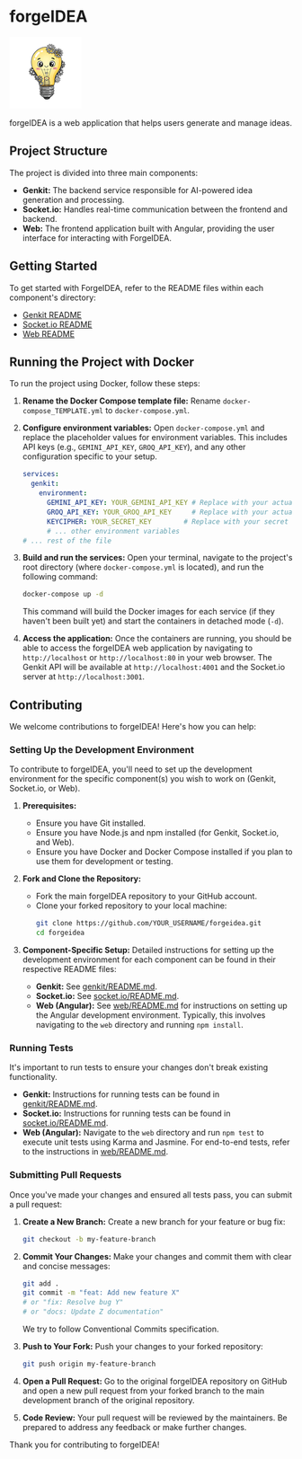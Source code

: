 # forgeIDEA
![forgeIDEA icon](web/src/static-assets/icons/icon-128x128.png)

forgeIDEA is a web application that helps users generate and manage ideas.

## Project Structure

The project is divided into three main components:

- **Genkit:** The backend service responsible for AI-powered idea generation and processing.
- **Socket.io:** Handles real-time communication between the frontend and backend.
- **Web:** The frontend application built with Angular, providing the user interface for interacting with ForgeIDEA.

## Getting Started

To get started with ForgeIDEA, refer to the README files within each component's directory:

- [Genkit README](./genkit/README.md)
- [Socket.io README](./socket.io/README.md)
- [Web README](./web/README.md)

## Running the Project with Docker

To run the project using Docker, follow these steps:

1.  **Rename the Docker Compose template file:**
    Rename `docker-compose_TEMPLATE.yml` to `docker-compose.yml`.

2.  **Configure environment variables:**
    Open `docker-compose.yml` and replace the placeholder values for environment variables. This includes API keys (e.g., `GEMINI_API_KEY`, `GROQ_API_KEY`), and any other configuration specific to your setup.

    ```yaml
    services:
      genkit:
        environment:
          GEMINI_API_KEY: YOUR_GEMINI_API_KEY # Replace with your actual key
          GROQ_API_KEY: YOUR_GROQ_API_KEY     # Replace with your actual key
          KEYCIPHER: YOUR_SECRET_KEY        # Replace with your secret key
          # ... other environment variables
    # ... rest of the file
    ```

3.  **Build and run the services:**
    Open your terminal, navigate to the project's root directory (where `docker-compose.yml` is located), and run the following command:

    ```bash
    docker-compose up -d
    ```
    This command will build the Docker images for each service (if they haven't been built yet) and start the containers in detached mode (`-d`).

4.  **Access the application:**
    Once the containers are running, you should be able to access the forgeIDEA web application by navigating to `http://localhost` or `http://localhost:80` in your web browser. The Genkit API will be available at `http://localhost:4001` and the Socket.io server at `http://localhost:3001`.

## Contributing

We welcome contributions to forgeIDEA! Here's how you can help:

### Setting Up the Development Environment

To contribute to forgeIDEA, you'll need to set up the development environment for the specific component(s) you wish to work on (Genkit, Socket.io, or Web).

1.  **Prerequisites:**
    *   Ensure you have Git installed.
    *   Ensure you have Node.js and npm installed (for Genkit, Socket.io, and Web).
    *   Ensure you have Docker and Docker Compose installed if you plan to use them for development or testing.

2.  **Fork and Clone the Repository:**
    *   Fork the main forgeIDEA repository to your GitHub account.
    *   Clone your forked repository to your local machine:
        ```bash
        git clone https://github.com/YOUR_USERNAME/forgeidea.git
        cd forgeidea
        ```

3.  **Component-Specific Setup:**
    Detailed instructions for setting up the development environment for each component can be found in their respective README files:
    *   **Genkit:** See [genkit/README.md](./genkit/README.md).
    *   **Socket.io:** See [socket.io/README.md](./socket.io/README.md).
    *   **Web (Angular):** See [web/README.md](./web/README.md) for instructions on setting up the Angular development environment. Typically, this involves navigating to the `web` directory and running `npm install`.

### Running Tests

It's important to run tests to ensure your changes don't break existing functionality.

*   **Genkit:** Instructions for running tests can be found in [genkit/README.md](./genkit/README.md).
*   **Socket.io:** Instructions for running tests can be found in [socket.io/README.md](./socket.io/README.md).
*   **Web (Angular):** Navigate to the `web` directory and run `npm test` to execute unit tests using Karma and Jasmine. For end-to-end tests, refer to the instructions in [web/README.md](./web/README.md).

### Submitting Pull Requests

Once you've made your changes and ensured all tests pass, you can submit a pull request:

1.  **Create a New Branch:**
    Create a new branch for your feature or bug fix:
    ```bash
    git checkout -b my-feature-branch
    ```

2.  **Commit Your Changes:**
    Make your changes and commit them with clear and concise messages:
    ```bash
    git add .
    git commit -m "feat: Add new feature X"
    # or "fix: Resolve bug Y"
    # or "docs: Update Z documentation"
    ```
    We try to follow Conventional Commits specification.

3.  **Push to Your Fork:**
    Push your changes to your forked repository:
    ```bash
    git push origin my-feature-branch
    ```

4.  **Open a Pull Request:**
    Go to the original forgeIDEA repository on GitHub and open a new pull request from your forked branch to the main development branch of the original repository.

5.  **Code Review:**
    Your pull request will be reviewed by the maintainers. Be prepared to address any feedback or make further changes.

Thank you for contributing to forgeIDEA!
